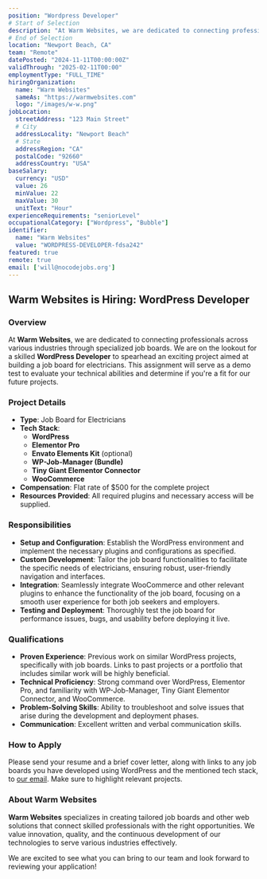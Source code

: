 ```yaml
---
position: "Wordpress Developer"
# Start of Selection
description: "At Warm Websites, we are dedicated to connecting professionals across various industries through specialized job boards. We are on the lookout for a skilled WordPress Developer to spearhead an exciting project aimed at building a job board for electricians. This assignment will serve as a demo test to evaluate your technical abilities and determine if you're a fit for our future projects. The project details include building a job board for electricians using a tech stack consisting of WordPress, Elementor Pro, Envato Elements Kit (optional), WP-Job-Manager (Bundle), Tiny Giant Elementor Connector, and WooCommerce. The compensation for the project is a flat rate of $500, and all required plugins and necessary access will be supplied."
# End of Selection
location: "Newport Beach, CA"
team: "Remote"
datePosted: "2024-11-11T00:00:00Z"
validThrough: "2025-02-11T00:00"
employmentType: "FULL_TIME"
hiringOrganization: 
  name: "Warm Websites"
  sameAs: "https://warmwebsites.com"
  logo: "/images/w-w.png"
jobLocation:
  streetAddress: "123 Main Street"  
  # City
  addressLocality: "Newport Beach"
  # State   
  addressRegion: "CA"
  postalCode: "92660"
  addressCountry: "USA"
baseSalary:
  currency: "USD"
  value: 26
  minValue: 22     
  maxValue: 30
  unitText: "Hour"
experienceRequirements: "seniorLevel"
occupationalCategory: ["Wordpress", "Bubble"]
identifier:
  name: "Warm Websites"
  value: "WORDPRESS-DEVELOPER-fdsa242"
featured: true
remote: true
email: ['will@nocodejobs.org']
---
```


## Warm Websites is Hiring: WordPress Developer

### Overview
At **Warm Websites**, we are dedicated to connecting professionals across various industries through specialized job boards. We are on the lookout for a skilled **WordPress Developer** to spearhead an exciting project aimed at building a job board for electricians. This assignment will serve as a demo test to evaluate your technical abilities and determine if you're a fit for our future projects.

### Project Details
- **Type**: Job Board for Electricians
- **Tech Stack**:
  - **WordPress**
  - **Elementor Pro**
  - **Envato Elements Kit** (optional)
  - **WP-Job-Manager (Bundle)**
  - **Tiny Giant Elementor Connector**
  - **WooCommerce**
- **Compensation**: Flat rate of $500 for the complete project
- **Resources Provided**: All required plugins and necessary access will be supplied.

### Responsibilities
- **Setup and Configuration**: Establish the WordPress environment and implement the necessary plugins and configurations as specified.
- **Custom Development**: Tailor the job board functionalities to facilitate the specific needs of electricians, ensuring robust, user-friendly navigation and interfaces.
- **Integration**: Seamlessly integrate WooCommerce and other relevant plugins to enhance the functionality of the job board, focusing on a smooth user experience for both job seekers and employers.
- **Testing and Deployment**: Thoroughly test the job board for performance issues, bugs, and usability before deploying it live.

### Qualifications
- **Proven Experience**: Previous work on similar WordPress projects, specifically with job boards. Links to past projects or a portfolio that includes similar work will be highly beneficial.
- **Technical Proficiency**: Strong command over WordPress, Elementor Pro, and familiarity with WP-Job-Manager, Tiny Giant Elementor Connector, and WooCommerce.
- **Problem-Solving Skills**: Ability to troubleshoot and solve issues that arise during the development and deployment phases.
- **Communication**: Excellent written and verbal communication skills.

### How to Apply
Please send your resume and a brief cover letter, along with links to any job boards you have developed using WordPress and the mentioned tech stack, to [our email](mailto:apply@warmwebsites.com). Make sure to highlight relevant projects.

### About Warm Websites
**Warm Websites** specializes in creating tailored job boards and other web solutions that connect skilled professionals with the right opportunities. We value innovation, quality, and the continuous development of our technologies to serve various industries effectively.

We are excited to see what you can bring to our team and look forward to reviewing your application!

